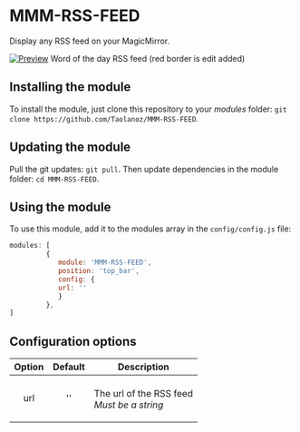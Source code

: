 # MMM-RSS-FEED
Display any RSS feed on your MagicMirror.

[![Preview](https://s28.postimg.org/v6uhxrhbx/github.gif)](https://postimg.org/image/vjlw3xzll/)
Word of the day RSS feed (red border is edit added)
## Installing the module

To install the module, just clone this repository to your _modules_ folder:
`git clone https://github.com/Taolanoz/MMM-RSS-FEED`.

## Updating the module

Pull the git updates: `git pull`.
Then update dependencies in the module folder: `cd MMM-RSS-FEED`.


## Using the module
To use this module, add it to the modules array in the `config/config.js` file:
````javascript
modules: [
		 {
			module: 'MMM-RSS-FEED',
			position: 'top_bar',
			config: {
			url: ''
			}
		 },
]
````

## Configuration options

| **Option** | **Default** | **Description** |
| :---: | :---: | --- |
| url | '' | <BR>The url of the RSS feed <BR><EM> Must be a string </EM><P> |




